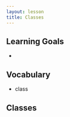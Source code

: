 ```yaml
---
layout: lesson
title: Classes
---
```


## Learning Goals

- 

## Vocabulary

- <span class="vocab">class</span>

## Classes